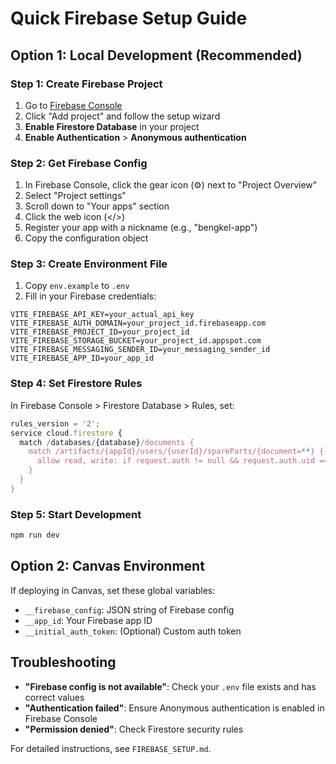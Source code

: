 # Quick Firebase Setup Guide

## Option 1: Local Development (Recommended)

### Step 1: Create Firebase Project
1. Go to [Firebase Console](https://console.firebase.google.com/)
2. Click "Add project" and follow the setup wizard
3. **Enable Firestore Database** in your project
4. **Enable Authentication** > **Anonymous authentication**

### Step 2: Get Firebase Config
1. In Firebase Console, click the gear icon (⚙️) next to "Project Overview"
2. Select "Project settings"
3. Scroll down to "Your apps" section
4. Click the web icon (</>)
5. Register your app with a nickname (e.g., "bengkel-app")
6. Copy the configuration object

### Step 3: Create Environment File
1. Copy `env.example` to `.env`
2. Fill in your Firebase credentials:

```env
VITE_FIREBASE_API_KEY=your_actual_api_key
VITE_FIREBASE_AUTH_DOMAIN=your_project_id.firebaseapp.com
VITE_FIREBASE_PROJECT_ID=your_project_id
VITE_FIREBASE_STORAGE_BUCKET=your_project_id.appspot.com
VITE_FIREBASE_MESSAGING_SENDER_ID=your_messaging_sender_id
VITE_FIREBASE_APP_ID=your_app_id
```

### Step 4: Set Firestore Rules
In Firebase Console > Firestore Database > Rules, set:

```javascript
rules_version = '2';
service cloud.firestore {
  match /databases/{database}/documents {
    match /artifacts/{appId}/users/{userId}/spareParts/{document=**} {
      allow read, write: if request.auth != null && request.auth.uid == userId;
    }
  }
}
```

### Step 5: Start Development
```bash
npm run dev
```

## Option 2: Canvas Environment

If deploying in Canvas, set these global variables:
- `__firebase_config`: JSON string of Firebase config
- `__app_id`: Your Firebase app ID
- `__initial_auth_token`: (Optional) Custom auth token

## Troubleshooting

- **"Firebase config is not available"**: Check your `.env` file exists and has correct values
- **"Authentication failed"**: Ensure Anonymous authentication is enabled in Firebase Console
- **"Permission denied"**: Check Firestore security rules

For detailed instructions, see `FIREBASE_SETUP.md`. 